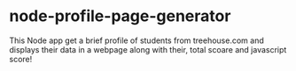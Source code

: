 # node-profile-page-generator
This Node app get a brief profile of students from treehouse.com and displays their data in a webpage along with their,
total scoare and javascript score!
